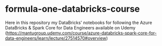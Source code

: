 # formula-one-databricks-course
Here in this repository my DataBricks' notebooks for following the Azure DataBricks &amp; Spark Core for Data Engineers available on Udemy (https://mantugroup.udemy.com/course/azure-databricks-spark-core-for-data-engineers/learn/lecture/27514570#overview)
